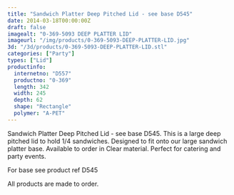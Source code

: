 ```yaml
---
title: "Sandwich Platter Deep Pitched Lid - see base D545"
date: 2014-03-18T00:00:00Z
draft: false
imagealt: "0-369-5093 DEEP PLATTER LID"
imageurl: "/img/products/0-369-5093-DEEP-PLATTER-LID.jpg"
3d: "/3d/products/0-369-5093-DEEP-PLATTER-LID.stl"
categories: ["Party"]
types: ["Lid"]
productinfo:
  internetno: "D557"
  productno: "0-369"
  length: 342
  width: 245
  depth: 62
  shape: "Rectangle"
  polymer: "A-PET"
---
```

Sandwich Platter Deep Pitched Lid - see base D545. This is a large deep pitched lid to hold 1/4 sandwiches. Designed to fit onto our large sandwich platter base. Available to order in Clear material. Perfect for catering and party events.

For base see product ref D545

All products are made to order.

 